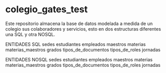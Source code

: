 # colegio_gates_test
Este repositorio almacena la base de datos modelada a medida de un colegio sus colaboradores y servicios, esto en dos estructuras diferentes una SQL y otra NOSQL.

ENTIDADES SQL
sedes
estudiantes
empleados
maestros
materias
materias_maestros
grados
tipos_de_documentos
tipos_de_roles
jornadas

ENTIDADES NOSQL
sedes
estudiantes
empleados
maestros
materias
materias_maestros
grados
tipos_de_documentos
tipos_de_roles
jornadas

